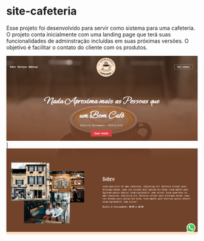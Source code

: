 # site-cafeteria

Esse projeto foi desenvolvido para servir como sistema para uma cafeteria. O projeto conta inicialmente com uma landing page que terá suas funcionalidades de adminstração incluídas em suas próximas versões. O objetivo é facilitar o contato do cliente com os produtos.

![Alt text](image-1.png) | ![Alt text](image-2.png)
